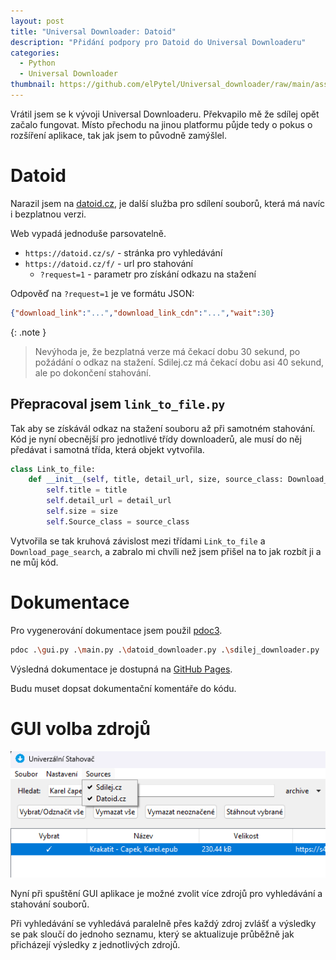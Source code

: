 ```yaml
---
layout: post
title: "Universal Downloader: Datoid"
description: "Přidání podpory pro Datoid do Universal Downloaderu"
categories:
  - Python
  - Universal Downloader
thumbnail: https://github.com/elPytel/Universal_downloader/raw/main/assets/multi_source.png
---
```


Vrátil jsem se k vývoji Universal Downloaderu. Překvapilo mě že sdílej opět začalo fungovat. Místo přechodu na jinou platformu půjde tedy o pokus o rozšíření aplikace, tak jak jsem to původně zamýšlel.

# Datoid

Narazil jsem na [datoid.cz](https://datoid.cz/), je další služba pro sdílení souborů, která má navíc i bezplatnou verzi. 

Web vypadá jednoduše parsovatelně. 

- `https://datoid.cz/s/` - stránka pro vyhledávání
- `https://datoid.cz/f/` - url pro stahování
  - `?request=1` - parametr pro získání odkazu na stažení

Odpověď na `?request=1` je ve formátu JSON:
```json
{"download_link":"...","download_link_cdn":"...","wait":30}
```

{: .note }
> Nevýhoda je, že bezplatná verze má čekací dobu 30 sekund, po požádání o odkaz na stažení.
> Sdilej.cz má čekací dobu asi 40 sekund, ale po dokončení stahování.

## Přepracoval jsem `link_to_file.py`

Tak aby se získávál odkaz na stažení souboru až při samotném stahování. Kód je nyní obecnější pro jednotlivé třídy downloaderů, ale musí do něj předávat i samotná třída, která objekt vytvořila.

```python
class Link_to_file:
    def __init__(self, title, detail_url, size, source_class: Download_page_search = None):
        self.title = title
        self.detail_url = detail_url
        self.size = size
        self.Source_class = source_class
```

Vytvořila se tak kruhová závislost mezi třídami `Link_to_file` a `Download_page_search`, a zabralo mi chvíli než jsem přišel na to jak rozbít ji a ne můj kód.

# Dokumentace

Pro vygenerování dokumentace jsem použil [pdoc3](https://pdoc3.github.io/pdoc/). 

```bash
pdoc .\gui.py .\main.py .\datoid_downloader.py .\sdilej_downloader.py .\download_page_search.py -o ./docs
```

Výsledná dokumentace je dostupná na [GitHub Pages](https://elpytel.github.io/Universal_downloader/).

Budu muset dopsat dokumentační komentáře do kódu.

# GUI volba zdrojů

![GUI volba zdrojů](https://github.com/elPytel/Universal_downloader/raw/main/assets/multi_source.png)

Nyní při spuštění GUI aplikace je možné zvolit více zdrojů pro vyhledávání a stahování souborů.

Při vyhledávání se vyhledává paralelně přes každý zdroj zvlášť a výsledky se pak sloučí do jednoho seznamu, který se aktualizuje průběžně jak přicházejí výsledky z jednotlivých zdrojů.